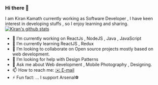 ### Hi there 👋
I am Kiran Kamath currently working as Software Developer , I have keen interest in developing stuffs , so I enjoy learning and sharing.
[![Kiran's github stats](https://github-readme-stats.vercel.app/api?username=k96white&show_icons=true&theme=radical)](https://github.com/k96white/github-readme-stats)

- 🔭 I’m currently working on ReactJs , NodeJS , Java , JavaScript
- 🌱 I’m currently learning  ReactJS , Redux
- 👯 I’m looking to collaborate on Open source projects mostly based on web development.
- 🤔 I’m looking for help with Design Patterns
- 💬 Ask me about Web development , Mobile Photography , Designing.
- 📫 How to reach me: [✉️ E-mail](k96white@gmail.com) 
- ⚡ Fun fact: ... I support Arsenal⚽

